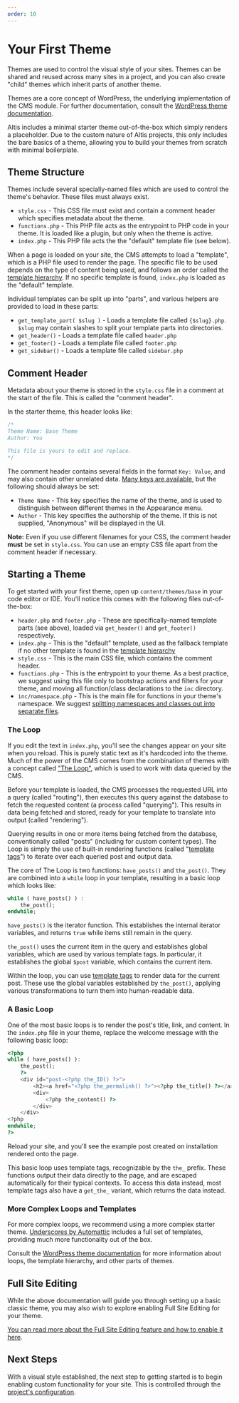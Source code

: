 ```yaml
---
order: 10
---
```

# Your First Theme

Themes are used to control the visual style of your sites. Themes can be shared and reused across many sites in a project, and you can also create "child" themes which inherit parts of another theme.

Themes are a core concept of WordPress, the underlying implementation of the CMS module. For further documentation, consult the [WordPress theme documentation](https://developer.wordpress.org/themes/).

Altis includes a minimal starter theme out-of-the-box which simply renders a placeholder. Due to the custom nature of Altis projects, this only includes the bare basics of a theme, allowing you to build your themes from scratch with minimal boilerplate.


## Theme Structure

Themes include several specially-named files which are used to control the theme's behavior. These files must always exist.

* `style.css` - This CSS file must exist and contain a comment header which specifies metadata about the theme.
* `functions.php` - This PHP file acts as the entrypoint to PHP code in your theme. It is loaded like a plugin, but only when the theme is active.
* `index.php` - This PHP file acts the the "default" template file (see below).

When a page is loaded on your site, the CMS attempts to load a "template", which is a PHP file used to render the page. The specific file to be used depends on the type of content being used, and follows an order called the [template hierarchy][]. If no specific template is found, `index.php` is loaded as the "default" template.

[template hierarchy]: https://developer.wordpress.org/themes/basics/template-hierarchy/

Individual templates can be split up into "parts", and various helpers are provided to load in these parts:

* `get_template_part( $slug )` - Loads a template file called `{$slug}.php`. `$slug` may contain slashes to split your template parts into directories.
* `get_header()` - Loads a template file called `header.php`
* `get_footer()` - Loads a template file called `footer.php`
* `get_sidebar()` - Loads a template file called `sidebar.php`


## Comment Header

Metadata about your theme is stored in the `style.css` file in a comment at the start of the file. This is called the "comment header".

In the starter theme, this header looks like:

```css
/*
Theme Name: Base Theme
Author: You

This file is yours to edit and replace.
*/
```

The comment header contains several fields in the format `Key: Value`, and may also contain other unrelated data. [Many keys are available](https://developer.wordpress.org/themes/basics/main-stylesheet-style-css/#basic-structure), but the following should always be set:

* `Theme Name` - This key specifies the name of the theme, and is used to distinguish between different themes in the Appearance menu.
* `Author` - This key specifies the authorship of the theme. If this is not supplied, "Anonymous" will be displayed in the UI.

**Note:** Even if you use different filenames for your CSS, the comment header **must** be set in `style.css`. You can use an empty CSS file apart from the comment header if necessary.


## Starting a Theme

To get started with your first theme, open up `content/themes/base` in your code editor or IDE. You'll notice this comes with the following files out-of-the-box:

* `header.php` and `footer.php` - These are specifically-named template parts (see above), loaded via `get_header()` and `get_footer()` respectively.
* `index.php` - This is the "default" template, used as the fallback template if no other template is found in the [template hierarchy][]
* `style.css` - This is the main CSS file, which contains the comment header.
* `functions.php` - This is the entrypoint to your theme. As a best practice, we suggest using this file only to bootstrap actions and filters for your theme, and moving all function/class declarations to the `inc` directory.
* `inc/namespace.php` - This is the main file for functions in your theme's namespace. We suggest [splitting namespaces and classes out into separate files](https://engineering.hmn.md/standards/style/php/#file-layout).


### The Loop

If you edit the text in `index.php`, you'll see the changes appear on your site when you reload. This is purely static text as it's hardcoded into the theme. Much of the power of the CMS comes from the combination of themes with a concept called ["The Loop"](https://developer.wordpress.org/themes/basics/the-loop/), which is used to work with data queried by the CMS.

Before your template is loaded, the CMS processes the requested URL into a query (called "routing"), then executes this query against the database to fetch the requested content (a process called "querying"). This results in data being fetched and stored, ready for your template to translate into output (called "rendering").

Querying results in one or more items being fetched from the database, conventionally called "posts" (including for custom content types). The Loop is simply the use of built-in rendering functions (called "[template tags][]") to iterate over each queried post and output data.

[template tags]: https://developer.wordpress.org/themes/basics/template-tags/

The core of The Loop is two functions: `have_posts()` and `the_post()`. They are combined into a `while` loop in your template, resulting in a basic loop which looks like:

```php
while ( have_posts() ) :
	the_post();
endwhile;
```

`have_posts()` is the iterator function. This establishes the internal iterator variables, and returns `true` while items still remain in the query.

`the_post()` uses the current item in the query and establishes global variables, which are used by various template tags. In particular, it establishes the global `$post` variable, which contains the current item.

Within the loop, you can use [template tags][] to render data for the current post. These use the global variables established by `the_post()`, applying various transformations to turn them into human-readable data.


### A Basic Loop

One of the most basic loops is to render the post's title, link, and content. In the `index.php` file in your theme, replace the welcome message with the following basic loop:

```php
<?php
while ( have_posts() ):
	the_post();
	?>
	<div id="post-<?php the_ID() ?>">
		<h2><a href="<?php the_permalink() ?>"><?php the_title() ?></a></h2>
		<div>
			<?php the_content() ?>
		</div>
	</div>
<?php
endwhile;
?>
```

Reload your site, and you'll see the example post created on installation rendered onto the page.

This basic loop uses template tags, recognizable by the `the_` prefix. These functions output their data directly to the page, and are escaped automatically for their typical contexts. To access this data instead, most template tags also have a `get_the_` variant, which returns the data instead.


### More Complex Loops and Templates

For more complex loops, we recommend using a more complex starter theme. [Underscores by Automattic](https://github.com/Automattic/_s) includes a full set of templates, providing much more functionality out of the box.

Consult the [WordPress theme documentation](https://developer.wordpress.org/themes/) for more information about loops, the template hierarchy, and other parts of themes.


## Full Site Editing

While the above documentation will guide you through setting up a basic classic theme, you may also wish to explore enabling Full Site Editing for your theme.

[You can read more about the Full Site Editing feature and how to enable it here](docs://cms/full-site-editing.md).


## Next Steps

With a visual style established, the next step to getting started is to begin enabling custom functionality for your site. This is controlled through the [project's configuration](configuration.md).
